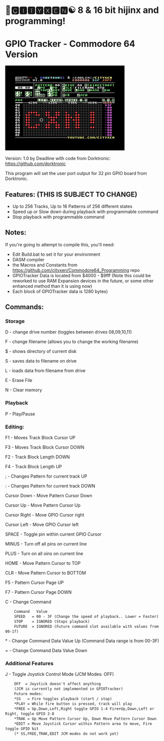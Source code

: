 # 🌆🅲🅸🆃🆈🆇🅴🅽☯️ 8 & 16 bit hijinx and programming!

# GPIO Tracker - Commodore 64 Version

![screen4](https://github.com/cityxen/GPIOTracker/blob/master/images/screen4.jpg)

Version: 1.0 by Deadline with code from Dorktronic: https://github.com/dorktronic

This program will set the user port output for 32 pin GPIO board from Dorktronic.

## Features: (THIS IS SUBJECT TO CHANGE)
* Up to 256 Tracks, Up to 16 Patterns of 256 different states
* Speed up or Slow down during playback with programmable command
* Stop playback with programmable command

## Notes:
If you're going to attempt to compile this, you'll need:
* Edit Build.bat to set it for your environment
* DASM compiler
* the Macros and Constants from https://github.com/cityxen/Commodore64_Programming repo
* GPIOTracker Data is located from $4000 - $9fff (Note this could be reworked to use RAM Expansion devices in the future, or some other enhanced method than it is using now)
* Each block of GPIOTracker data is 1280 bytes)


## Commands:

### Storage

D - change drive number (toggles between drives 08,09,10,11)

F - change filename (allows you to change the working filename)

$ - shows directory of current disk

S - saves data to filename on drive

L - loads data from filename from drive

E - Erase File

N - Clear memory

### Playback

P - Play/Pause

### Editing:

F1 - Moves Track Block Cursor UP

F3 - Moves Track Block Cursor DOWN

F2 - Track Block Length DOWN

F4 - Track Block Length UP

; - Changes Pattern for current track UP

: - Changes Pattern for current track DOWN

Cursor Down - Move Pattern Cursor Down

Cursor Up - Move Pattern Cursor Up

Cursor Right - Move GPIO Cursor right

Cursor Left - Move GPIO Cursor left

SPACE - Toggle pin within current GPIO Cursor

MINUS - Turn off all pins on current line

PLUS - Turn on all oins on current line

HOME - Move Pattern Cursor to TOP

CLR - Move Pattern Cursor to BOTTOM

F5 - Pattern Cursor Page UP

F7 - Pattern Cursor Page DOWN

C - Change Command

        Command   Value
        SPEED   = 00 - 3F (Change the speed of playback.. Lower = Faster)
        STOP    = IGNORED (Stops playback)
        FUTURE  = IGNORED (Future command slot available with values from 00-1f)

\* - Change Command Data Value Up (Command Data range is from 00-3F)

= - Change Command Data Value Down

### Additional Features

J - Toggle Joystick Control Mode (JCM Modes: OFF)

        OFF  = Joystick doesn't affect anything
        (JCM is currently not implemented in GPIOTracker)
        Future modes:
        *SS   = Fire toggles playback (start / stop)
        *PLAY = While fire button is pressed, track will play
        *FREE = Up,Down,Left,Right toggle GPIO 1-4 Fire+Up,Down,Left or Right, toggle GPIO 2-8
        *TRAK = Up Move Pattern Cursor Up, Down Move Pattern Cursor Down
        *EDIT = Move Joystick Cursor within Pattern area to move, Fire toggle GPIO bit
        (* SS,FREE,TRAK,EDIT JCM modes do not work yet)
